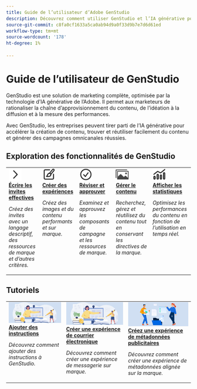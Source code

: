 ```yaml
---
title: Guide de l’utilisateur d’Adobe GenStudio
description: Découvrez comment utiliser GenStudio et l’IA générative pour personnaliser votre chaîne d’approvisionnement de contenu.
source-git-commit: c8fa0cf1633a5ca0ab94d9a0f33d9b7e7d6d61ed
workflow-type: tm+mt
source-wordcount: '178'
ht-degree: 1%

---
```



# Guide de l’utilisateur de GenStudio

GenStudio est une solution de marketing complète, optimisée par la technologie d’IA générative de l’Adobe. Il permet aux marketeurs de rationaliser la chaîne d’approvisionnement du contenu, de l’idéation à la diffusion et à la mesure des performances.

Avec GenStudio, les entreprises peuvent tirer parti de l’IA générative pour accélérer la création de contenu, trouver et réutiliser facilement du contenu et générer des campagnes omnicanales réussies.

## Exploration des fonctionnalités de GenStudio

<table style="table-layout:fixed">
<tr style="border: 0;">
   <td valign="top">
      <a href="../user-guide/effective-prompts.md">
      <img alt="chevron droit" src="../assets/icons/icon-chevronRight.svg" width="35">
      </a>
      <div>
         <a href="../user-guide/effective-prompts.md">
         <strong> Écrire les invites effectives </strong>
         </a>
      </div>
      <p>
         <em>Créez des invites avec un langage descriptif, des ressources de marque et d’autres critères.</em>
      </p>
   </td>
   <td valign="top">
      <a href="../user-guide/create/overview.md">
      <img alt="Paintbrush" src="../assets/icons/icon-create.svg" width="35">
      </a>
      <div>
         <a href="../user-guide/create/overview.md">
         <strong>Créer des expériences</strong>
         </a>
      </div>
      <p>
         <em>Créez des images et du contenu performants et sur marque.</em>
      </p>
   </td>
   <td valign="top">
      <a href="../user-guide/approvals/overview.md">
      <img alt="Coche" src="../assets/icons/icon-checkmarkCircle.svg" width="35">
      </a>
      <div>
         <a href="../user-guide/approvals/overview.md">
         <strong>Réviser et approuver</strong>
         </a>
      </div>
      <p>
         <em>Examinez et approuvez les composants de campagne et les ressources de marque.</em>
      </p>
   </td>
   <td valign="top">
      <a href="../user-guide/content/overview.md">
      <img alt="Grille" src="../assets/icons/icon-images.svg" width="35">
      </a>
      <div>
         <a href="../user-guide/content/overview.md">
         <strong>Gérer le contenu</strong>
         </a>
      </div>
      <p>
         <em> Recherchez, gérez et réutilisez du contenu tout en conservant les directives de la marque.</em>
      </p>
   </td>
   <td valign="top">
      <a href="../user-guide/insights/overview.md">
      <img alt="Graphique" src="../assets/icons/icon-dataAnalytics.svg" width="35">
      </a>
      <div>
         <a href="../user-guide/insights/overview.md">
         <strong>Afficher les statistiques</strong>
         </a>
      </div>
      <p>
         <em>Optimisez les performances du contenu en fonction de l’utilisation en temps réel.</em>
      </p>
   </td>
</tr>
</table>

## Tutoriels

<table style="table-layout:fixed">
<td valign="top">
   <div>
      <a href="/help/user-guide/guidelines/add-guidelines.md">
      <img alt="Ajouter des instructions" src="../assets/card-create-assets.png">
      <strong>Ajouter des instructions</strong>
      </a>
   </div>
   <p>
      <em>Découvrez comment ajouter des instructions à GenStudio.</em>
   </p>
</td>
<td valign="top">
   <div>
      <a href="/help/tutorials/create-email-experience.md">
      <img alt="Idées, livres, crayon, ordinateur" src="../assets/card-create-assets.png">
      <strong>Créer une expérience de courrier électronique</strong>
      </a>
   </div>
   <p>
      <em>Découvrez comment créer une expérience de messagerie sur marque.</em>
   </p>
</td>
<td valign="top">
   <div>
      <a href="/help/tutorials/create-meta-ad.md">
      <img alt="Personnes qui déplacent des fichiers dans un dossier" src="../assets/card-manage-content.png">
      <strong> Créez une expérience de métadonnées publicitaires </strong>
      </a>
   </div>
   <p>
      <em>Découvrez comment créer une expérience de métadonnées alignée sur la marque.</em>
   </p>
</td>
</table>
